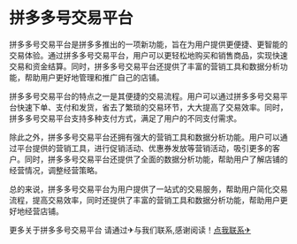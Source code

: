 # 拼多多号交易平台

拼多多号交易平台是拼多多推出的一项新功能，旨在为用户提供更便捷、更智能的交易体验。通过拼多多号交易平台，用户可以更轻松地购买和销售商品，实现快速交易和资金结算。同时，拼多多号交易平台还提供了丰富的营销工具和数据分析功能，帮助用户更好地管理和推广自己的店铺。

拼多多号交易平台的特点之一是其便捷的交易流程。用户可以通过拼多多号交易平台快速下单、支付和发货，省去了繁琐的交易环节，大大提高了交易效率。同时，拼多多号交易平台支持多种支付方式，满足了用户的不同支付需求。

除此之外，拼多多号交易平台还拥有强大的营销工具和数据分析功能。用户可以通过平台提供的营销工具，进行促销活动、优惠券发放等营销活动，吸引更多的客户。同时，拼多多号交易平台还提供了全面的数据分析功能，帮助用户了解店铺的经营情况，调整经营策略。

总的来说，拼多多号交易平台为用户提供了一站式的交易服务，帮助用户简化交易流程，提高交易效率，同时还提供了丰富的营销工具和数据分析功能，帮助用户更好地经营店铺。

更多关于拼多多号交易平台 请通过✈与我们联系,感谢阅读！[点我联系✈](https://docs.G208.com)